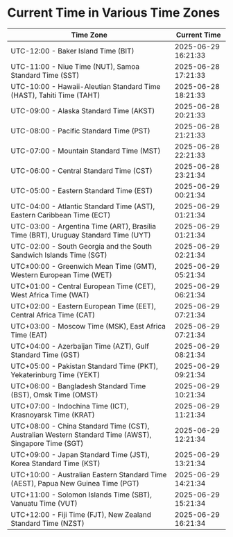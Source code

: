 # Current Time in Various Time Zones

| Time Zone | Current Time |
|-----------|--------------|
| UTC-12:00 - Baker Island Time (BIT) | 2025-06-29 16:21:33 |
| UTC-11:00 - Niue Time (NUT), Samoa Standard Time (SST) | 2025-06-28 17:21:33 |
| UTC-10:00 - Hawaii-Aleutian Standard Time (HAST), Tahiti Time (TAHT) | 2025-06-28 18:21:33 |
| UTC-09:00 - Alaska Standard Time (AKST) | 2025-06-28 20:21:33 |
| UTC-08:00 - Pacific Standard Time (PST) | 2025-06-28 21:21:33 |
| UTC-07:00 - Mountain Standard Time (MST) | 2025-06-28 22:21:33 |
| UTC-06:00 - Central Standard Time (CST) | 2025-06-28 23:21:34 |
| UTC-05:00 - Eastern Standard Time (EST) | 2025-06-29 00:21:34 |
| UTC-04:00 - Atlantic Standard Time (AST), Eastern Caribbean Time (ECT) | 2025-06-29 01:21:34 |
| UTC-03:00 - Argentina Time (ART), Brasília Time (BRT), Uruguay Standard Time (UYT) | 2025-06-29 01:21:34 |
| UTC-02:00 - South Georgia and the South Sandwich Islands Time (SGT) | 2025-06-29 02:21:34 |
| UTC±00:00 - Greenwich Mean Time (GMT), Western European Time (WET) | 2025-06-29 05:21:34 |
| UTC+01:00 - Central European Time (CET), West Africa Time (WAT) | 2025-06-29 06:21:34 |
| UTC+02:00 - Eastern European Time (EET), Central Africa Time (CAT) | 2025-06-29 07:21:34 |
| UTC+03:00 - Moscow Time (MSK), East Africa Time (EAT) | 2025-06-29 07:21:34 |
| UTC+04:00 - Azerbaijan Time (AZT), Gulf Standard Time (GST) | 2025-06-29 08:21:34 |
| UTC+05:00 - Pakistan Standard Time (PKT), Yekaterinburg Time (YEKT) | 2025-06-29 09:21:34 |
| UTC+06:00 - Bangladesh Standard Time (BST), Omsk Time (OMST) | 2025-06-29 10:21:34 |
| UTC+07:00 - Indochina Time (ICT), Krasnoyarsk Time (KRAT) | 2025-06-29 11:21:34 |
| UTC+08:00 - China Standard Time (CST), Australian Western Standard Time (AWST), Singapore Time (SGT) | 2025-06-29 12:21:34 |
| UTC+09:00 - Japan Standard Time (JST), Korea Standard Time (KST) | 2025-06-29 13:21:34 |
| UTC+10:00 - Australian Eastern Standard Time (AEST), Papua New Guinea Time (PGT) | 2025-06-29 14:21:34 |
| UTC+11:00 - Solomon Islands Time (SBT), Vanuatu Time (VUT) | 2025-06-29 15:21:34 |
| UTC+12:00 - Fiji Time (FJT), New Zealand Standard Time (NZST) | 2025-06-29 16:21:34 |
